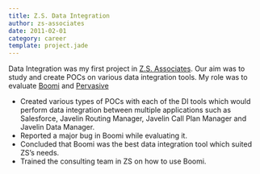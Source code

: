 ```yaml
---
title: Z.S. Data Integration
author: zs-associates
date: 2011-02-01
category: career
template: project.jade
---
```



Data Integration was my first project in [Z.S. Associates](http://zsassociates.com). Our aim was to study and create POCs on various data integration tools. My role was to evaluate [Boomi](http://www.boomi.com/) and [Pervasive](http://integration.pervasive.com/)
* Created various types of POCs with each of the DI tools which would perform data integration between multiple applications such as Salesforce, Javelin Routing Manager, Javelin Call Plan Manager and Javelin Data Manager.
* Reported a major bug in Boomi while evaluating it.* Concluded that Boomi was the best data integration tool which suited ZS’s needs.* Trained the consulting team in ZS on how to use Boomi.